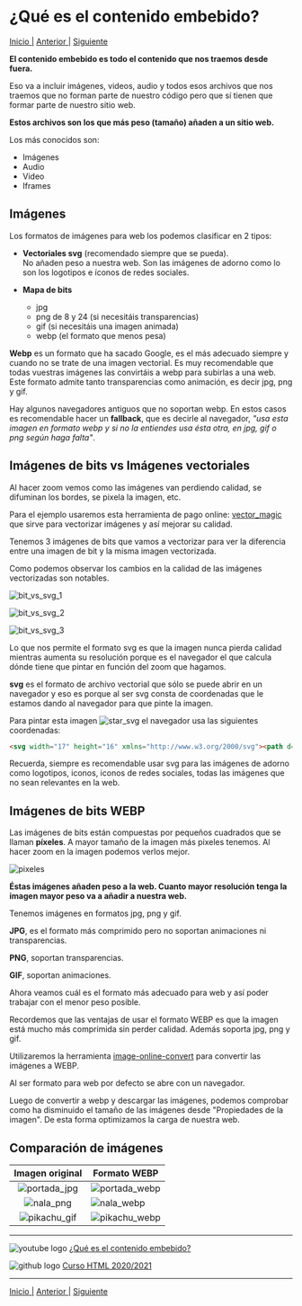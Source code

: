 
# ¿Qué es el contenido embebido?  
  
[Inicio |](../README.md) [Anterior |]() [Siguiente](2insertar_imagenes.md)

**El contenido embebido es todo el contenido que nos traemos desde fuera.**

Eso va a incluir imágenes, videos, audio y todos esos archivos que nos traemos que no forman parte de nuestro código pero que sí tienen que formar parte de nuestro sitio web.

**Estos archivos son los que más peso (tamaño) añaden a un sitio web.**

Los más conocidos son:
- Imágenes
- Audio
- Video
- Iframes

## Imágenes

Los formatos de imágenes para web los podemos clasificar en 2 tipos:

- **Vectoriales svg** (recomendado siempre que se pueda).  
No añaden peso a nuestra web. Son las imágenes de adorno como lo son los logotipos e íconos de redes sociales. 

- **Mapa de bits**
	- jpg
	- png de 8 y 24 (si necesitáis transparencias)
	- gif (si necesitáis una imagen animada)
	- webp (el formato que menos pesa)

**Webp** es un formato que ha sacado Google, es el más adecuado siempre y cuando no se trate de una imagen vectorial. Es muy recomendable que todas vuestras imágenes las convirtáis a webp para subirlas a una web. 
Este formato admite tanto transparencias como animación, es decir jpg, png y gif. 

Hay algunos navegadores antiguos que no soportan webp. En estos casos es recomendable hacer un **fallback**, que es decirle al navegador, *"usa esta imagen en formato webp y si no la entiendes usa ésta otra, en jpg, gif o png según haga falta"*. 


## Imágenes de bits vs Imágenes vectoriales

Al hacer zoom vemos como las imágenes van perdiendo calidad, se difuminan los bordes, se pixela la imagen, etc.

Para el ejemplo usaremos esta herramienta de pago online: [vector_magic](https://es.vectormagic.com/) que sirve para vectorizar imágenes y así mejorar su calidad.


Tenemos 3 imágenes de bits que vamos a vectorizar para ver la diferencia entre una imagen de bit y la misma imagen vectorizada.


Como podemos observar los cambios en la calidad de las imágenes vectorizadas son notables. 


![bit_vs_svg_1](assets/zoom.png)

![bit_vs_svg_2](assets/bit_vs_svg.png)

![bit_vs_svg_3](assets/bit_vs_svg2.png)



Lo que nos permite el formato svg es que la imagen nunca pierda calidad mientras aumenta su resolución porque es el navegador el que calcula dónde tiene que pintar en función del zoom que hagamos.

**svg** es el formato de archivo vectorial que sólo se puede abrir en un navegador y eso es porque al ser svg consta de coordenadas que le estamos dando al navegador para que pinte la imagen.

Para pintar esta imagen ![star_svg](assets/ejemplo_svg.svg) el navegador usa las siguientes coordenadas:

```html
<svg width="17" height="16" xmlns="http://www.w3.org/2000/svg"><path d="M16.539 6.097a.297.297 0 00-.24-.202l-5.36-.779L8.542.26a.296.296 0 00-.53 0L5.613 5.117l-5.36.779a.297.297 0 00-.165.505l3.88 3.78-.917 5.34a.297.297 0 00.43.312l4.795-2.52 4.794 2.52a.296.296 0 00.43-.313l-.916-5.338L16.464 6.4c.08-.08.11-.197.075-.304z" fill="#EF9546" fill-rule="nonzero"/></svg>
```
  
Recuerda, siempre es recomendable usar svg para las imágenes de adorno como logotipos, iconos, iconos de redes sociales, todas las imágenes que no sean relevantes en la web.


## Imágenes de bits WEBP

Las imágenes de bits están compuestas por pequeños cuadrados que se llaman **píxeles**. A mayor tamaño de la imagen más pixeles tenemos. Al hacer zoom en la imagen podemos verlos mejor. 

![pixeles](assets/pixel.png)

**Éstas imágenes añaden peso a la web. Cuanto mayor resolución tenga la imagen mayor peso va a añadir a nuestra web.**


Tenemos imágenes en formatos jpg, png y gif.

**JPG**, es el formato más comprimido pero no soportan animaciones ni transparencias.

**PNG**, soportan transparencias.

**GIF**, soportan animaciones. 

Ahora veamos cuál es el formato más adecuado para web y así poder trabajar con el menor peso posible.

Recordemos que las ventajas de usar el formato WEBP es que la imagen está mucho más comprimida sin perder calidad. Además soporta jpg, png y gif.

Utilizaremos la herramienta [image-online-convert](https://image.online-convert.com/) para convertir las imágenes a WEBP.

Al ser formato para web por defecto se abre con un navegador.

Luego de convertir a webp y descargar las imágenes, podemos comprobar como ha disminuido el tamaño de las imágenes desde "Propiedades de la imagen". De esta forma optimizamos la carga de nuestra web.



## Comparación de imágenes 

| Imagen original | Formato WEBP |
| :------: | ----------- |
| ![portada_jpg](assets/portada.jpg) | ![portada_webp](assets/portada.webp) |
| ![nala_png](assets/nala.png) | ![nala_webp](assets/nala.webp) |
| ![pikachu_gif](assets/Pikachu.gif) | ![pikachu_webp](assets/Pikachu.webp) |


---
![youtube logo](assets/youtube_logo_30.png)   [¿Qué es el contenido embebido?](https://youtu.be/1wQIu0Jar5M)


![github logo](assets/github_logo_30.png) [Curso HTML 2020/2021](https://github.com/DorianDesings/html-2020-2021)  

---
[Inicio |]() [Anterior |]() [Siguiente](2insertar_imagenes.md)
